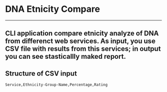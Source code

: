 # DNA Etnicity Compare
---
CLI application compare etnicity analyze of DNA from differenct web services. As input, you use CSV file with results from this services; in output you can see stasticallly maked report. 
---
## Structure of CSV input
``Service,Ethnicity-Group-Name,Percentage,Rating``
